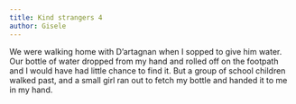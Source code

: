 ```yaml
---
title: Kind strangers 4
author: Gisele
---
```


We were walking home with D’artagnan when I sopped to give him water. Our bottle of water dropped from my hand and rolled off on the footpath and I would have had little chance to find it. But a group of school children walked past, and a small girl ran out to fetch my bottle and handed it to me in my hand.
